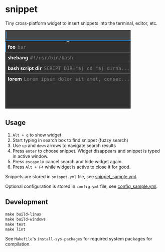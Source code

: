# snippet

Tiny cross-platform widget to insert snippets into the terminal, editor, etc.

![Snippet](screenshot.png)

## Usage

1. `Alt + q` to show widget
2. Start typing in search box to find snippet (fuzzy search)
3. Use `up` and `down` arrows to navigate search results
4. Press `enter` to choose snippet. Widget disappears and snippet is typed in active window.
5. Press `escape` to cancel search and hide widget again.
6. Press `Alt + F4` while widget is active to close it for good.

Snippets are stored in `snippet.yml` file, see [snippet_sample.yml](snippet_sample.yml).

Optional configuration is stored in `config.yml` file, see [config_sample.yml](config_sample.yml).

## Development

```shell
make build-linux
make build-windows
make test
make lint
```

See `Makefile`'s `install-sys-packages` for required system packages for compilation.
